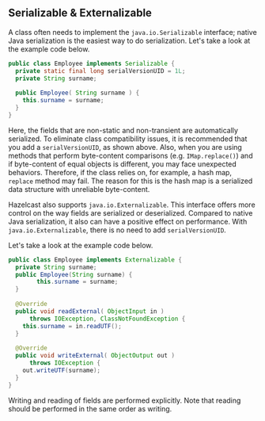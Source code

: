 



## Serializable & Externalizable

A class often needs to implement the `java.io.Serializable` interface; native Java serialization is the easiest way to do serialization. Let's take a look at the example code below.

```java
public class Employee implements Serializable { 
  private static final long serialVersionUID = 1L;
  private String surname;
  
  public Employee( String surname ) { 
    this.surname = surname;
  } 
}
```

Here, the fields that are non-static and non-transient are automatically serialized. To eliminate class compatibility issues, it is recommended that you add a `serialVersionUID`, as shown above. Also, when you are using methods that perform byte-content comparisons (e.g. `IMap.replace()`) and if byte-content of equal objects is different, you may face unexpected behaviors. Therefore, if the class relies on, for example, a hash map, `replace` method may fail. The reason for this is the hash map is a serialized data structure with unreliable byte-content.

Hazelcast also supports `java.io.Externalizable`. This interface offers more control on the way fields are serialized or deserialized. Compared to native Java serialization, it also can have a positive effect on performance. With `java.io.Externalizable`, there is no need to add `serialVersionUID`.

Let's take a look at the example code below.

```java
public class Employee implements Externalizable { 
  private String surname;
  public Employee(String surname) { 
        this.surname = surname;
  }
  
  @Override
  public void readExternal( ObjectInput in )
      throws IOException, ClassNotFoundException {
    this.surname = in.readUTF();
  }
    
  @Override
  public void writeExternal( ObjectOutput out )
      throws IOException {
    out.writeUTF(surname); 
  }
}
```

Writing and reading of fields are performed explicitly. Note that reading should be performed in the same order as writing.

